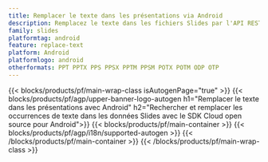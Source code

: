 ```yaml
---
title: Remplacer le texte dans les présentations via Android
description: Remplacez le texte dans les fichiers Slides par l'API REST et le SDK Android Open Source
family: slides
platformtag: android
feature: replace-text
platform: Android
platformlogo: android
otherformats: PPT PPTX PPS PPSX PPTM PPSM POTX POTM ODP OTP
---
```


{{< blocks/products/pf/main-wrap-class isAutogenPage="true" >}}
{{< blocks/products/pf/agp/upper-banner-logo-autogen h1="Remplacer le texte dans les présentations avec Android" h2="Rechercher et remplacer les occurrences de texte dans les données Slides avec le SDK Cloud open source pour Android">}}
{{< blocks/products/pf/main-container >}}
{{< blocks/products/pf/agp/i18n/supported-autogen >}}
{{< /blocks/products/pf/main-container >}}
{{< /blocks/products/pf/main-wrap-class >}}